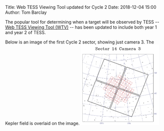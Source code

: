 Title: Web TESS Viewing Tool updated for Cycle 2 
Date: 2018-12-04 15:00
Author: Tom Barclay

The popular tool for determining when a target will be observed by TESS -- [Web TESS Viewing Tool (WTV)](https://heasarc.gsfc.nasa.gov/cgi-bin/tess/webtess/wtv.py) -- has been updated to include both year 1 and year 2 of TESS.

Below is an image of the first Cycle 2 sector, showing just camera 3. The Kepler field is overlaid on the image.
<img class="img-responsive" style="max-width:50%;" src="images/news/s14c3kepler.png">